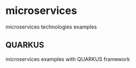 # microservices

microservices technologies examples

## QUARKUS

microservices examples with QUARKUS framework

